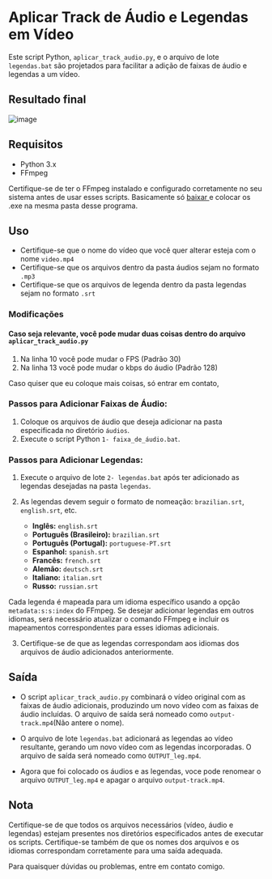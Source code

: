 # Aplicar Track de Áudio e Legendas em Vídeo

Este script Python, `aplicar_track_audio.py`, e o arquivo de lote `legendas.bat` são projetados para facilitar a adição de faixas de áudio e legendas a um vídeo.

## Resultado final
![image](https://github.com/RafaelGodoyEbert/Adicionar_audio_e_legenda/assets/78083427/5e4a99df-597a-4930-8e34-66f688ffaef8)

## Requisitos

- Python 3.x
- FFmpeg

Certifique-se de ter o FFmpeg instalado e configurado corretamente no seu sistema antes de usar esses scripts.
Basicamente só [baixar ](https://github.com/BtbN/FFmpeg-Builds/releases) e colocar os .exe na mesma pasta desse programa.

## Uso

 - Certifique-se que o nome do vídeo que você quer alterar esteja com o nome ``video.mp4``
 - Certifique-se que os arquivos dentro da pasta áudios sejam no formato ``.mp3``
 - Certifique-se que os arquivos de legenda dentro da pasta legendas sejam no formato ``.srt``

### Modificações
#### Caso seja relevante, você pode mudar duas coisas dentro do arquivo ``aplicar_track_audio.py``
1. Na linha 10 você pode mudar o FPS (Padrão 30)
2. Na linha 13 você pode mudar o kbps do áudio (Padrão 128)

Caso quiser que eu coloque mais coisas, só entrar em contato,

### Passos para Adicionar Faixas de Áudio:

1. Coloque os arquivos de áudio que deseja adicionar na pasta especificada no diretório `áudios`.
2. Execute o script Python `1- faixa_de_áudio.bat`.

### Passos para Adicionar Legendas:

1. Execute o arquivo de lote `2- legendas.bat` após ter adicionado as legendas desejadas na pasta `legendas`.
2. As legendas devem seguir o formato de nomeação: `brazilian.srt`, `english.srt`, etc.

    - **Inglês:** `english.srt`
    - **Português (Brasileiro):** `brazilian.srt`
    - **Português (Portugal):** `portuguese-PT.srt`
    - **Espanhol:** `spanish.srt`
    - **Francês:** `french.srt`
    - **Alemão:** `deutsch.srt`
    - **Italiano:** `italian.srt`
    - **Russo:** `russian.srt`

Cada legenda é mapeada para um idioma específico usando a opção `metadata:s:s:index` do FFmpeg.
Se desejar adicionar legendas em outros idiomas, será necessário atualizar o comando FFmpeg e incluir os mapeamentos correspondentes para esses idiomas adicionais.

3. Certifique-se de que as legendas correspondam aos idiomas dos arquivos de áudio adicionados anteriormente.

## Saída

- O script `aplicar_track_audio.py` combinará o vídeo original com as faixas de áudio adicionais, produzindo um novo vídeo com as faixas de áudio incluídas. O arquivo de saída será nomeado como `output-track.mp4`(Não antere o nome). 

- O arquivo de lote `legendas.bat` adicionará as legendas ao vídeo resultante, gerando um novo vídeo com as legendas incorporadas. O arquivo de saída será nomeado como `OUTPUT_leg.mp4`.

- Agora que foi colocado os áudios e as legendas, voce pode renomear o arquivo `OUTPUT_leg.mp4` e apagar o arquivo `output-track.mp4`.

## Nota

Certifique-se de que todos os arquivos necessários (vídeo, áudio e legendas) estejam presentes nos diretórios especificados antes de executar os scripts. Certifique-se também de que os nomes dos arquivos e os idiomas correspondam corretamente para uma saída adequada.

Para quaisquer dúvidas ou problemas, entre em contato comigo.
